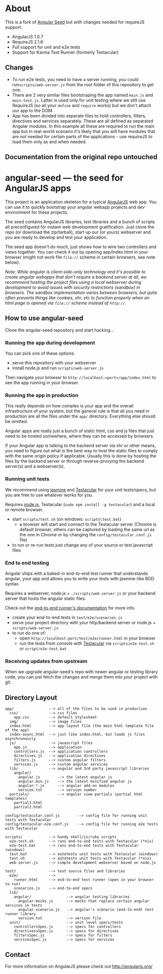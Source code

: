 # About

This is a fork of [Angular Seed](https://github.com/angular/angular-seed) but with changes needed for requireJS support. 

* AngularJS 1.0.7
* RequireJS 2.1.6
* Full support for unit and e2e tests
* Support for Karma Test Runner (formerly Testacular)

## Changes 

* To run e2e tests, you need to have a server running, you could run`scripts/web-server.js` from the root folder of this repository to get one.
* There are 2 very similar files bootstraping the app named `main.js` and `main-test.js`. Latter is used only for unit testing where we still use RequireJS (so all your `define` and `require` works) but we don't attach our app to the DOM. 
* App has been divided into separate files to hold controllers, filters, directives and services separately. These are all defined as separated Angular modules. In this example all these are required to run the main app but in real-world scenario it's likely that you will have modules that are not needed for certain parts of the applications - use requireJS to load them only as and when needed.


Documentation from the original repo untouched
----------------------------------------------

# angular-seed — the seed for AngularJS apps

This project is an application skeleton for a typical [AngularJS](http://angularjs.org/) web app.
You can use it to quickly bootstrap your angular webapp projects and dev environment for these
projects.

The seed contains AngularJS libraries, test libraries and a bunch of scripts all preconfigured for
instant web development gratification. Just clone the repo (or download the zip/tarball), start up
our (or yours) webserver and you are ready to develop and test your application.

The seed app doesn't do much, just shows how to wire two controllers and views together. You can
check it out by opening app/index.html in your browser (might not work file `file://` scheme in
certain browsers, see note below).

_Note: While angular is client-side-only technology and it's possible to create angular webapps that
don't require a backend server at all, we recommend hosting the project files using a local
webserver during development to avoid issues with security restrictions (sandbox) in browsers. The
sandbox implementation varies between browsers, but quite often prevents things like cookies, xhr,
etc to function properly when an html page is opened via `file://` scheme instead of `http://`._


## How to use angular-seed

Clone the angular-seed repository and start hacking...


### Running the app during development

You can pick one of these options:

* serve this repository with your webserver
* install node.js and run `scripts/web-server.js`

Then navigate your browser to `http://localhost:<port>/app/index.html` to see the app running in
your browser.


### Running the app in production

This really depends on how complex is your app and the overall infrastructure of your system, but
the general rule is that all you need in production are all the files under the `app/` directory.
Everything else should be omitted.

Angular apps are really just a bunch of static html, css and js files that just need to be hosted
somewhere, where they can be accessed by browsers.

If your Angular app is talking to the backend server via xhr or other means, you need to figure
out what is the best way to host the static files to comply with the same origin policy if
applicable. Usually this is done by hosting the files by the backend server or through
reverse-proxying the backend server(s) and a webserver(s).


### Running unit tests

We recommend using [jasmine](http://pivotal.github.com/jasmine/) and
[Testacular](http://vojtajina.github.com/testacular/) for your unit tests/specs, but you are free
to use whatever works for you.

Requires [node.js](http://nodejs.org/), Testacular (`sudo npm install -g testacular`) and a local
or remote browser.

* start `scripts/test.sh` (on windows: `scripts\test.bat`)
  * a browser will start and connect to the Testacular server (Chrome is default browser, others can be captured by loading the same url as the one in Chrome or by changing the `config/testacular.conf.js` file)
* to run or re-run tests just change any of your source or test javascript files


### End to end testing

Angular ships with a baked-in end-to-end test runner that understands angular, your app and allows
you to write your tests with jasmine-like BDD syntax.

Requires a webserver, node.js + `./scripts/web-server.js` or your backend server that hosts the angular static files.

Check out the
[end-to-end runner's documentation](http://docs.angularjs.org/guide/dev_guide.e2e-testing) for more
info.

* create your end-to-end tests in `test/e2e/scenarios.js`
* serve your project directory with your http/backend server or node.js + `scripts/web-server.js`
* to run do one of:
  * open `http://localhost:port/test/e2e/runner.html` in your browser
  * run the tests from console with [Testacular](vojtajina.github.com/testacular) via
    `scripts/e2e-test.sh` or `script/e2e-test.bat`


### Receiving updates from upstream

When we upgrade angular-seed's repo with newer angular or testing library code, you can just
fetch the changes and merge them into your project with git.


## Directory Layout

    app/                --> all of the files to be used in production
      css/              --> css files
        app.css         --> default stylesheet
      img/              --> image files
      index.html        --> app layout file (the main html template file of the app)
      index-async.html  --> just like index.html, but loads js files asynchronously
      js/               --> javascript files
        app.js          --> application
        controllers.js  --> application controllers
        directives.js   --> application directives
        filters.js      --> custom angular filters
        services.js     --> custom angular services
      lib/              --> angular and 3rd party javascript libraries
        angular/
          angular.js        --> the latest angular js
          angular.min.js    --> the latest minified angular js
          angular-*.js      --> angular add-on modules
          version.txt       --> version number
      partials/             --> angular view partials (partial html templates)
        partial1.html
        partial2.html

    config/testacular.conf.js        --> config file for running unit tests with Testacular
    config/testacular-e2e.conf.js    --> config file for running e2e tests with Testacular

    scripts/            --> handy shell/js/ruby scripts
      e2e-test.sh       --> runs end-to-end tests with Testacular (*nix)
      e2e-test.bat      --> runs end-to-end tests with Testacular (windows)
      test.bat          --> autotests unit tests with Testacular (windows)
      test.sh           --> autotests unit tests with Testacular (*nix)
      web-server.js     --> simple development webserver based on node.js

    test/               --> test source files and libraries
      e2e/              -->
        runner.html     --> end-to-end test runner (open in your browser to run)
        scenarios.js    --> end-to-end specs
      lib/
        angular/                --> angular testing libraries
          angular-mocks.js      --> mocks that replace certain angular services in tests
          angular-scenario.js   --> angular's scenario (end-to-end) test runner library
          version.txt           --> version file
      unit/                     --> unit level specs/tests
        controllersSpec.js      --> specs for controllers
        directivessSpec.js      --> specs for directives
        filtersSpec.js          --> specs for filters
        servicesSpec.js         --> specs for services

## Contact

For more information on AngularJS please check out http://angularjs.org/
